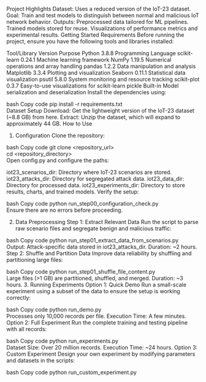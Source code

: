 Project Highlights
Dataset: Uses a reduced version of the IoT-23 dataset.
Goal: Train and test models to distinguish between normal and malicious IoT network behavior.
Outputs:
Preprocessed data tailored for ML pipelines.
Trained models stored for reuse.
Visualizations of performance metrics and experimental results.
Getting Started
Requirements
Before running the project, ensure you have the following tools and libraries installed:

Tool/Library	Version	Purpose
Python	3.8.8	Programming Language
scikit-learn	0.24.1	Machine learning framework
NumPy	1.19.5	Numerical operations and array handling
pandas	1.2.2	Data manipulation and analysis
Matplotlib	3.3.4	Plotting and visualization
Seaborn	0.11.1	Statistical data visualization
psutil	5.8.0	System monitoring and resource tracking
scikit-plot	0.3.7	Easy-to-use visualizations for scikit-learn
pickle	Built-in	Model serialization and deserialization
Install the dependencies using:

bash
Copy code
pip install -r requirements.txt  
Dataset Setup
Download: Get the lightweight version of the IoT-23 dataset (~8.8 GB) from here.
Extract: Unzip the dataset, which will expand to approximately 44 GB.
How to Use
1. Configuration
Clone the repository:

bash
Copy code
git clone <repository_url>  
cd <repository_directory>  
Open config.py and configure the paths:

iot23_scenarios_dir: Directory where IoT-23 scenarios are stored.
iot23_attacks_dir: Directory for segregated attack data.
iot23_data_dir: Directory for processed data.
iot23_experiments_dir: Directory to store results, charts, and trained models.
Verify the setup:

bash
Copy code
python run_step00_configuration_check.py  
Ensure there are no errors before proceeding.

2. Data Preprocessing
Step 1: Extract Relevant Data
Run the script to parse raw scenario files and segregate benign and malicious traffic:

bash
Copy code
python run_step01_extract_data_from_scenarios.py  
Output: Attack-specific data stored in iot23_attacks_dir.
Duration: ~2 hours.
Step 2: Shuffle and Partition Data
Improve data reliability by shuffling and partitioning large files:

bash
Copy code
python run_step01_shuffle_file_content.py  
Large files (>1 GB) are partitioned, shuffled, and merged.
Duration: ~3 hours.
3. Running Experiments
Option 1: Quick Demo
Run a small-scale experiment using a subset of the data to ensure the setup is working correctly:

bash
Copy code
python run_demo.py  
Processes only 10,000 records per file.
Execution Time: A few minutes.
Option 2: Full Experiment
Run the complete training and testing pipeline with all records:

bash
Copy code
python run_experiments.py  
Dataset Size: Over 20 million records.
Execution Time: ~24 hours.
Option 3: Custom Experiment
Design your own experiment by modifying parameters and datasets in the scripts:

bash
Copy code
python run_custom_experiment.py  